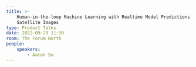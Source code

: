 ```yaml
---
title: >-
    Human-in-the-loop Machine Learning with Realtime Model Predictions on
    Satellite Images
type: Product Talks
date: 2022-09-29 11:30
room: The Forum North
people:
    speakers:
        - Aaron Su
---
```

